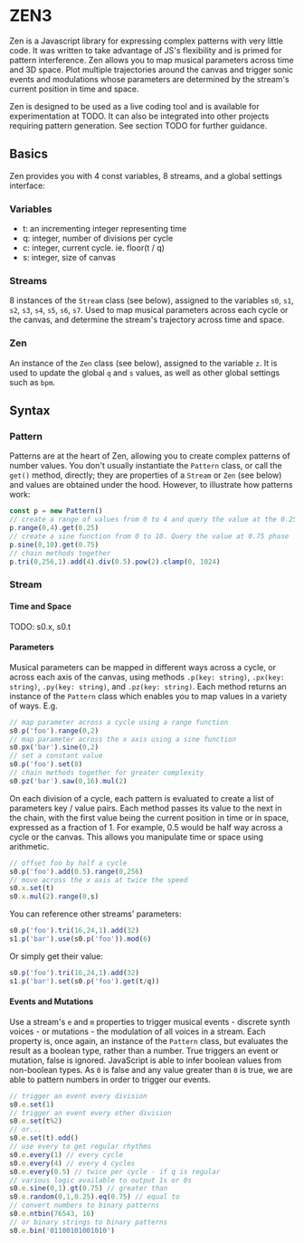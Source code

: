 # ZEN3
Zen is a Javascript library for expressing complex patterns with very little code. It was written to take advantage of JS's flexibility and is primed for pattern interference. Zen allows you to map musical parameters across time and 3D space. Plot multiple trajectories around the canvas and trigger sonic events and modulations whose parameters are determined by the stream's current position in time and space.

Zen is designed to be used as a live coding tool and is available for experimentation at TODO. It can also be integrated into other projects requiring pattern generation. See section TODO for further guidance.
## Basics
Zen provides you with 4 const variables, 8 streams, and a global settings interface:
### Variables
* t: an incrementing integer representing time
* q: integer, number of divisions per cycle
* c: integer, current cycle. ie. floor(t / q)
* s: integer, size of canvas

### Streams
8 instances of the `Stream` class (see below), assigned to the variables `s0`, `s1`, `s2`, `s3`, `s4`, `s5`, `s6`, `s7`. Used to map musical parameters across each cycle or the canvas, and determine the stream's trajectory across time and space.
### Zen
An instance of the `Zen` class (see below), assigned to the variable `z`. It is used to update the global `q` and `s` values, as well as other global settings such as `bpm`.
## Syntax
### Pattern
Patterns are at the heart of Zen, allowing you to create complex patterns of number values. You don't usually instantiate the `Pattern` class, or call the `get()` method, directly; they are properties of a `Stream` or `Zen` (see below) and values are obtained under the hood. However, to illustrate how patterns work:
```js
const p = new Pattern()
// create a range of values from 0 to 4 and query the value at the 0.25 phase
p.range(0,4).get(0.25)
// create a sine function from 0 to 10. Query the value at 0.75 phase
p.sine(0,10).get(0.75)
// chain methods together
p.tri(0,256,1).add(4).div(0.5).pow(2).clamp(0, 1024)
```
### Stream
#### Time and Space
TODO: s0.x, s0.t
#### Parameters
Musical parameters can be mapped in different ways across a cycle, or across each axis of the canvas, using methods `.p(key: string)`, `.px(key: string)`, `.py(key: string)`, and `.pz(key: string)`. Each method returns an instance of the `Pattern` class which enables you to map values in a variety of ways. E.g.
```js
// map parameter across a cycle using a range function
s0.p('foo').range(0,2)
// map parameter across the x axis using a sine function
s0.px('bar').sine(0,2)
// set a constant value
s0.p('foo').set(8)
// chain methods together for greater complexity
s0.pz('bar').saw(0,16).mul(2)
```
On each division of a cycle, each pattern is evaluated to create a list of parameters key / value pairs. Each method passes its value to the next in the chain, with the first value being the current position in time or in space, expressed as a fraction of 1. For example, 0.5 would be half way across a cycle or the canvas. This allows you manipulate time or space using arithmetic.
```js
// offset foo by half a cycle
s0.p('foo').add(0.5).range(0,256)
// move across the x axis at twice the speed
s0.x.set(t)
s0.x.mul(2).range(0,s)
```

You can reference other streams' parameters:
```js
s0.p('foo').tri(16,24,1).add(32)
s1.p('bar').use(s0.p('foo')).mod(6)
```

Or simply get their value:
```js
s0.p('foo').tri(16,24,1).add(32)
s1.p('bar').set(s0.p('foo').get(t/q))
```
#### Events and Mutations
Use a stream's `e` and `m` properties to trigger musical events - discrete synth voices - or mutations - the modulation of all voices in a stream. Each property is, once again, an instance of the `Pattern` class, but evaluates the result as a boolean type, rather than a number. True triggers an event or mutation, false is ignored. JavaScript is able to infer boolean values from non-boolean types. As `0` is false and any value greater than `0` is true, we are able to pattern numbers in order to trigger our events.

```js
// trigger an event every division
s0.e.set(1)
// trigger an event every other division
s0.e.set(t%2)
// or...
s0.e.set(t).odd()
// use every to get regular rhythms
s0.e.every(1) // every cycle
s0.e.every(4) // every 4 cycles
s0.e.every(0.5) // twice per cycle - if q is regular
// various logic available to output 1s or 0s
s0.e.sine(0,1).gt(0.75) // greater than
s0.e.random(0,1,0.25).eq(0.75) // equal to
// convert numbers to binary patterns
s0.e.ntbin(76543, 16)
// or binary strings to binary patterns
s0.e.bin('01100101001010')
```
